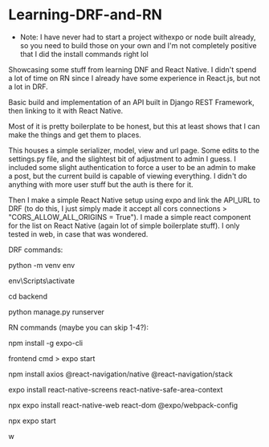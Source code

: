﻿# Learning-DRF-and-RN
 * Note: I have never had to start a project withexpo or node built already, so you need to build those on your own and I'm not completely positive that I did the install commands right lol

Showcasing some stuff from learning DNF and React Native. I didn't spend a lot of time on RN since I already have some experience in React.js, but not a lot in DRF.

Basic build and implementation of an API built in Django REST Framework, then linking to it with React Native.

Most of it is pretty boilerplate to be honest, but this at least shows that I can make the things and get them to places.

This houses a simple serializer, model, view and url page. Some edits to the settings.py file, and the slightest bit of adjustment to admin I guess. I included some slight authentication to force a user to be an admin to make a post, but the current build is capable of viewing everything. I didn't do anything with more user stuff but the auth is there for it.

Then I make a simple React Native setup using expo and link the API_URL to DRF (to do this, I just simply made it accept all cors connections > "CORS_ALLOW_ALL_ORIGINS = True"). I made a simple react component for the list on React Native (again lot of simple boilerplate stuff). I only tested in web, in case that was wondered.

DRF commands:

python -m venv env

env\Scripts\activate

cd backend

python manage.py runserver


RN commands (maybe you can skip 1-4?):

npm install -g expo-cli

frontend cmd > expo start

npm install axios @react-navigation/native @react-navigation/stack

expo install react-native-screens react-native-safe-area-context

npx expo install react-native-web react-dom @expo/webpack-config

npx expo start

w
